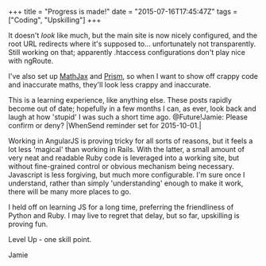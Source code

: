 +++
title = "Progress is made!"
date = "2015-07-16T17:45:47Z"
tags = ["Coding", "Upskilling"]
+++

It doesn't *look* like much, but the main site is now nicely configured, and the root URL redirects where it's supposed to... unfortunately not transparently. Still working on that; apparently .htaccess configurations don't play nice with ngRoute.

I've also set up [MathJax](http://mathjax.org) and [Prism](http://prismjs.com), so when I want to show off crappy code and inaccurate maths, they'll look less crappy and inaccurate.

This is a learning experience, like anything else. These posts rapidly become out of date; hopefully in a few months I can, as ever, look back and laugh at how 'stupid' I was such a short time ago. @Future!Jamie: Please confirm or deny?
|WhenSend reminder set for 2015-10-01.|

Working in AngularJS is proving tricky for all sorts of reasons, but it feels a lot less 'magical' than working in Rails. With the latter, a small amount of very neat and readable Ruby code is leveraged into a working site, but without fine-grained control or obvious mechanism being necessary. Javascript is less forgiving, but much more configurable. I'm sure once I understand, rather than simply 'understanding' enough to make it work, there will be many more places to go.

I held off on learning JS for a long time, preferring the friendliness of Python and Ruby. I may live to regret that delay, but so far, upskilling is proving fun.

Level Up - one skill point.

Jamie
